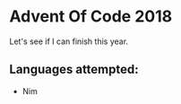 Advent Of Code 2018
===================

Let's see if I can finish this year.


Languages attempted:
--------------------

* Nim

